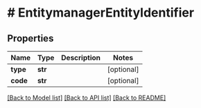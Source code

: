 # # EntitymanagerEntityIdentifier


## Properties 


Name | Type | Description | Notes
------------ | ------------- | ------------- | -------------
**type**| **str** |   | [optional]
**code**| **str** |   | [optional]


[[Back to Model list]](../../README.md#models) [[Back to API list]](../../README.md#endpoints) [[Back to README]](../../README.md)

